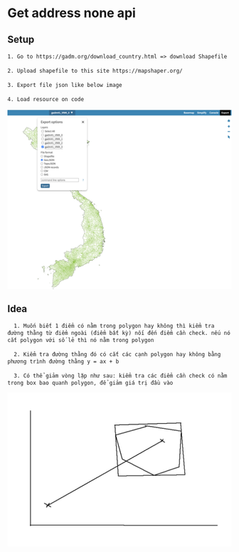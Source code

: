 # Get address none api

## Setup

```
1. Go to https://gadm.org/download_country.html => download Shapefile

2. Upload shapefile to this site https://mapshaper.org/

3. Export file json like below image

4. Load resource on code

```

![Demo](./public/demo.png)

## Idea

```
  1. Muốn biết 1 điểm có nằm trong polygon hay không thì kiểm tra đường thằng từ điểm ngoài (điểm bất kỳ) nối đến điểm cần check. nếu nó cắt polygon với số lẻ thì nó nằm trong polygon

  2. Kiểm tra đường thằng đó có cắt các cạnh polygon hay không bằng phương trình đường thằng y = ax + b

  3. Có thể giảm vòng lặp như sau: kiểm tra các điểm cần check có nằm trong box bao quanh polygon, để giảm giá trị đầu vào
```

![Demo](./public/idea.png)
